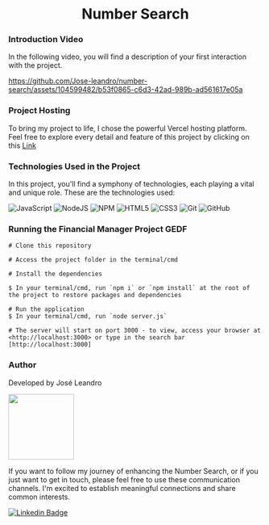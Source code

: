  # <h1 align="center">Number Search</h1>

### Introduction Video

In the following video, you will find a description of your first interaction with the project.

https://github.com/Jose-leandro/number-search/assets/104599482/b53f0865-c6d3-42ad-989b-ad561617e05a


### Project Hosting

To bring my project to life, I chose the powerful Vercel hosting platform. Feel free to explore every detail and feature of this project by clicking on this [Link](https://number-search-dhii.onrender.com)

### Technologies Used in the Project

In this project, you'll find a symphony of technologies, each playing a vital and unique role. These are the technologies used:

![JavaScript](https://img.shields.io/badge/javascript-%23323330.svg?style=for-the-badge&logo=javascript&logoColor=%23F7DF1E) ![NodeJS](https://img.shields.io/badge/node.js-6DA55F?style=for-the-badge&logo=node.js&logoColor=white)  ![NPM](https://img.shields.io/badge/NPM-%23CB3837.svg?style=for-the-badge&logo=npm&logoColor=white)  ![HTML5](https://img.shields.io/badge/html5-%23E34F26.svg?style=for-the-badge&logo=html5&logoColor=white)  ![CSS3](https://img.shields.io/badge/css3-%231572B6.svg?style=for-the-badge&logo=css3&logoColor=white)  ![Git](https://img.shields.io/badge/git-%23F05033.svg?style=for-the-badge&logo=git&logoColor=white) ![GitHub](https://img.shields.io/badge/github-%23121011.svg?style=for-the-badge&logo=github&logoColor=white)

### Running the Financial Manager Project GEDF

    # Clone this repository

    # Access the project folder in the terminal/cmd

    # Install the dependencies
    
    $ In your terminal/cmd, run `npm i` or `npm install` at the root of the project to restore packages and dependencies

    # Run the application 
    $ In your terminal/cmd, run `node server.js`

    # The server will start on port 3000 - to view, access your browser at <http://localhost:3000> or type in the search bar [http://localhost:3000]

### Author

<p>Developed by José Leandro</p>

<img src="https://github.com/Joseleandro7i/Calculadora-OES/assets/104599482/aa4ab3f4-e5a8-4958-bcdd-3307242019f8" width="130px;"/>

<p>If you want to follow my journey of enhancing the Number Search, or if you just want to get in touch, please feel free to use these communication channels. I'm excited to establish meaningful connections and share common interests.</p>

[![Linkedin Badge](https://img.shields.io/badge/-Leandro-blue?style=flat-square&logo=Linkedin&logoColor=white&link=https://www.linkedin.com/in/tgmarinho/)](https://www.linkedin.com/in/josé-leandro-do-nascimento/)

